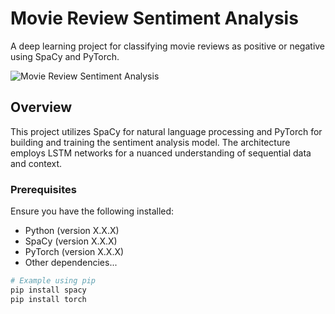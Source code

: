# Movie Review Sentiment Analysis

A deep learning project for classifying movie reviews as positive or negative using SpaCy and PyTorch.

![Movie Review Sentiment Analysis](images/movie_review_sentiment.png)

## Overview

This project utilizes SpaCy for natural language processing and PyTorch for building and training the sentiment analysis model. The architecture employs LSTM networks for a nuanced understanding of sequential data and context.

### Prerequisites

Ensure you have the following installed:

- Python (version X.X.X)
- SpaCy (version X.X.X)
- PyTorch (version X.X.X)
- Other dependencies...

```bash
# Example using pip
pip install spacy
pip install torch
